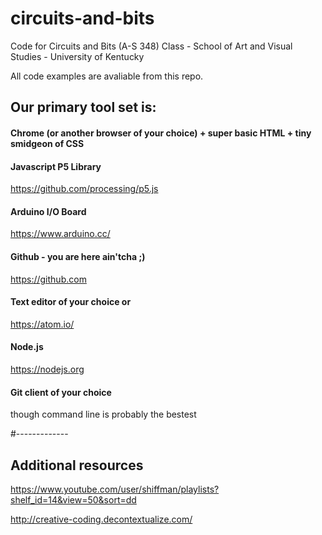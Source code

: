 # circuits-and-bits
Code for Circuits and Bits (A-S 348) Class - School of Art and Visual Studies - University of Kentucky

All code examples are avaliable from this repo.

## Our primary tool set is:
#### Chrome (or another browser of your choice) + super basic HTML + tiny smidgeon of CSS
#### Javascript P5 Library
https://github.com/processing/p5.js
#### Arduino I/O Board
https://www.arduino.cc/
#### Github - you are here ain'tcha ;)
https://github.com
#### Text editor of your choice or
https://atom.io/
#### Node.js
https://nodejs.org
#### Git client of your choice
though command line is probably the bestest

#-------------
## Additional resources
https://www.youtube.com/user/shiffman/playlists?shelf_id=14&view=50&sort=dd

http://creative-coding.decontextualize.com/
